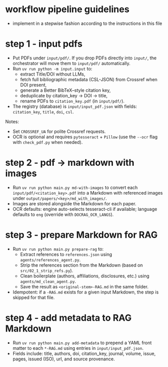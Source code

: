# workflow pipeline guidelines
- implement in a stepwise fashion according to the instructions in this file

# step 1 - input pdfs
- Put PDFs under `input/pdf/`. If you drop PDFs directly into `input/`, the orchestrator will move them to `input/pdf/` automatically.
- Run `uv run python -m input.input` to:
	- extract Title/DOI without LLMs,
	- fetch full bibliographic metadata (CSL-JSON) from Crossref when DOI present,
	- generate a Better BibTeX–style citation key,
	- deduplicate by citation_key → DOI → title,
	- rename PDFs to `citation_key.pdf` (in `input/pdf/`).
- The registry (database) is `input/input_pdf.json` with fields: `citation_key`, `title`, `doi`, `csl`.

Notes:
- Set `CROSSREF_UA` for polite Crossref requests.
- OCR is optional and requires `pytesseract` + `Pillow` (use the `--ocr` flag with `check_pdf.py` when needed).


# step 2 - pdf -> markdown with images
- Run `uv run python main.py md-with-images` to convert each `input/pdf/<citation_key>.pdf` into a Markdown with referenced images under `output/papers/<key>/md_with_images/`.
- Images are stored alongside the Markdown for each paper.
- OCR defaults: engine auto-selects tesseract-cli if available; language defaults to `eng` (override with `DOCRAG_OCR_LANGS`).


# step 3 - prepare Markdown for RAG
- Run `uv run python main.py prepare-rag` to:
	- Extract references to `references.json` using `agents/references_agent.py`.
	- Strip the references section from the Markdown (based on `src/02_1_strip_refs.py`).
	- Clean boilerplate (authors, affiliations, disclosures, etc.) using `agents/md_clean_agent.py`.
	- Save the result as `<original-stem>-RAG.md` in the same folder.
- Idempotent: if a `-RAG.md` exists for a given input Markdown, the step is skipped for that file.


# step 4 - add metadata to RAG Markdown
- Run `uv run python main.py add-metadata` to prepend a YAML front matter to each `*-RAG.md` using entries in `input/input_pdf.json`.
- Fields include: title, authors, doi, citation_key, journal, volume, issue, pages, issued (ISO), url, and source provenance.

